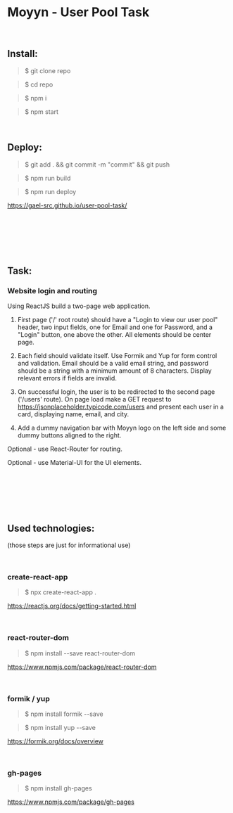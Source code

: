 # Moyyn - User Pool Task

</br>

## Install:

> \$ git clone repo</br>

> \$ cd repo</br>

> \$ npm i</br>

> \$ npm start</br>

</br>

## Deploy:

> \$ git add . && git commit -m "commit" && git push</br>

> \$ npm run build</br>

> \$ npm run deploy</br>

https://gael-src.github.io/user-pool-task/

</br>
</br>
</br>
</br>
</br>

## Task:

### Website login and routing

Using ReactJS build a two-page web application.

1. First page ('/' root route) should have a "Login to view our user pool" header, two input fields, one for Email and one for Password, and a "Login" button, one above the other. All elements should be center page.

2. Each field should validate itself. Use Formik and Yup for form control and validation. Email should be a valid email string, and password should be a string with a minimum amount of 8 characters. Display relevant errors if fields are invalid.

3. On successful login, the user is to be redirected to the second page ('/users' route). On page load make a GET request to https://jsonplaceholder.typicode.com/users and present each user in a card, displaying name, email, and city.

4. Add a dummy navigation bar with Moyyn logo on the left side and some dummy buttons aligned to the right.

Optional - use React-Router for routing.

Optional - use Material-UI for the UI elements.

</br>
</br>
</br>
</br>
</br>

## Used technologies:

(those steps are just for informational use)

</br>

### create-react-app

> \$ npx create-react-app . </br>

https://reactjs.org/docs/getting-started.html

</br>

### react-router-dom

> \$ npm install --save react-router-dom </br>

https://www.npmjs.com/package/react-router-dom

</br>

### formik / yup

> \$ npm install formik --save </br>

> \$ npm install yup --save </br>

https://formik.org/docs/overview

</br>

### gh-pages

> \$ npm install gh-pages </br>

https://www.npmjs.com/package/gh-pages
